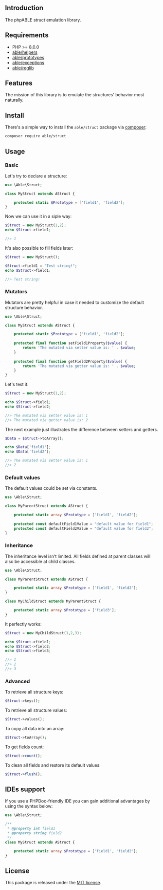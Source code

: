 ## Introduction
The phpABLE struct emulation library. 


## Requirements
* PHP >= 8.0.0
* [able/helpers](https://github.com/phpable/helpers)
* [able/prototypes](https://github.com/phpable/prototypes)
* [able/exceptions](https://github.com/phpable/exceptions)
* [able/reglib](https://github.com/phpable/reglib)


## Features 
The mission of this library is to emulate 
the structures' behavior most naturally. 

## Install
There's a simple way to install the ```able/struct``` package via [composer](http://getcomposer.org):

```bash
composer require able/struct
```


## Usage

### Basic 
Let's try to declare a structure:

```php
use \Able\Struct;

class MyStruct extends AStruct {

	protected static $Prototype = ['field1', 'field2'];
}
```

Now we can use it in a siple way: 

```php
$Struct = new MyStruct(1,2);
echo $Struct->field1;

//> 1
```

It's also possible to fill fields later:

```php
$Struct = new MyStruct();

$Struct->field1 = "Test string!";
echo $Struct->field1;

//> Test string!
```

### Mutators
Mutators are pretty helpful in case it needed 
to customize the default structure behavior. 
 
```php
use \Able\Struct;

class MyStruct extends AStruct {

	protected static $Prototype = ['field1', 'field2'];
	
	protected final function setField1Property($value) {
		return 'The mutated via setter value is: ' . $value;
	}
	
	protected final function getField2Property($value) {
		return 'The mutated via getter value is: ' . $value;
	}
}
```

Let's test it: 

```php
$Struct = new MyStruct(1,2);

echo $Struct->field1;
echo $Struct->field2;

//> The mutated via setter value is: 1
//> The mutated via getter value is: 2
```

The next example just illustrates the difference between setters and getters.

```php
$Data = $Struct->toArray();

echo $Data['field1'];
echo $Data['field2'];

//> The mutated via setter value is: 1
//> 2
```


### Default values
The default values could be set via constants. 

```php
use \Able\Struct;

class MyParentStruct extends AStruct {

	protected static array $Prototype = ['field1', 'field2'];
	
	protected const defaultField1Value = "default value for field1";
	protected const defaultField2Value = "default value for field2";
}
```

### Inheritance

The inheritance level isn't limited. 
All fields defined at parent classes will also be accessible at child classes.


```php
use \Able\Struct;

class MyParentStruct extends AStruct {

	protected static array $Prototype = ['field1', 'field2'];
}

class MyChildStruct extends MyParentStruct {

	protected static array $Prototype = ['field3'];
}
``` 

It perfectly works: 

```php
$Struct = new MyChildStruct(1,2,3);

echo $Struct->field1;
echo $Struct->field2;
echo $Struct->field3;

//> 1
//> 2
//> 3
```


### Advanced

To retrieve all structure keys: 

```php
$Struct->keys();
```

To retrieve all structure values: 

```php
$Struct->values();
```

To copy all data into an array:
```php
$Struct->toArray();
```

To get fields count:
```php
$Struct->count();
```

To clean all fields and restore its default values:
```php
$Struct->flush();
```


## IDEs support 
If you use a PHPDoc-friendly IDE you 
can gain additional advantages by using the syntax below: 

```php
use \Able\Struct;

/**
 * @property int field1
 * @property string field2
 */
class MyStruct extends AStruct {

	protected static array $Prototype = ['field1', 'field2'];
}
```

## License
This package is released under the [MIT license](https://github.com/phpable/struct/blob/master/LICENSE).
